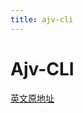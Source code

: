 ```yaml
---
title: ajv-cli
---
```


# Ajv-CLI

[英文原地址](https://github.com/ajv-validator/ajv-cli#compile-schemas)

